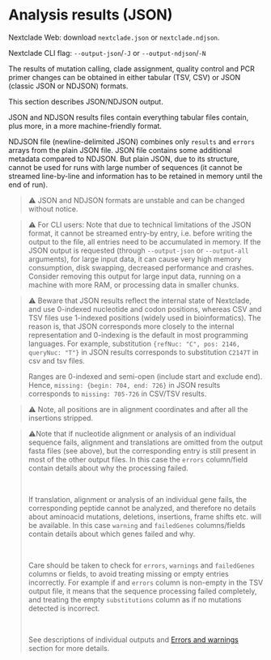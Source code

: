 # Analysis results (JSON)

Nextclade Web: download `nextclade.json` or `nextclade.ndjson`.

Nextclade CLI flag: `--output-json`/`-J` or `--output-ndjson`/`-N`

The results of mutation calling, clade assignment, quality control and PCR primer changes can be obtained in either tabular (TSV, CSV) or JSON (classic JSON or NDJSON) formats.

This section describes JSON/NDJSON output.

JSON and NDJSON results files contain everything tabular files contain, plus more, in a more machine-friendly format.

NDJSON file (newline-delimited JSON) combines only `results` and `errors` arrays from the plain JSON file. JSON file contains some additional metadata compared to NDJSON. But plain JSON, due to its structure, cannot be used for runs with large number of sequences (it cannot be streamed line-by-line and information has to be retained in memory until the end of run).

> ⚠️ JSON and NDJSON formats are unstable and can be changed without notice.

> ⚠️ For CLI users: Note that due to technical limitations of the JSON format, it cannot be streamed entry-by entry, i.e. before writing the output to the file, all entries need to be accumulated in memory. If the JSON output is requested (through `--output-json` or `--output-all` arguments), for large input data, it can cause very high memory consumption, disk swapping, decreased performance and crashes. Consider removing this output for large input data, running on a machine with more RAM, or processing data in smaller chunks.

> ⚠️ Beware that JSON results reflect the internal state of Nextclade, and use 0-indexed nucleotide and codon positions, whereas CSV and TSV files use 1-indexed positions (widely used in bioinformatics). The reason is, that JSON corresponds more closely to the internal representation and 0-indexing is the default in most programming languages. For example, substitution `{refNuc: "C", pos: 2146, queryNuc: "T"}` in JSON results corresponds to substitution `C2147T` in csv and tsv files.
>
> Ranges are 0-indexed and semi-open (include start and exclude end). Hence, `missing: {begin: 704, end: 726}` in JSON results corresponds to `missing: 705-726` in CSV/TSV results.

> ⚠️ Note, all positions are in alignment coordinates and after all the insertions stripped.

> ⚠️Note that if nucleotide alignment or analysis of an individual sequence fails, alignment and translations are omitted from the output fasta files (see above), but the corresponding entry is still present in most of the other output files. In this case the `errors` column/field contain details about why the processing failed.
>
> <br/>
>
> If translation, alignment or analysis of an individual gene fails, the corresponding peptide cannot be analyzed, and therefore no details about aminoacid mutations, deletions, insertions, frame shifts etc. will be available. In this case `warning` and `failedGenes` columns/fields contain details about which genes failed and why.
>
> <br/>
>
> Care should be taken to check for `errors`, `warnings` and `failedGenes` columns or fields, to avoid treating missing or empty entries incorrectly. For example if and `errors` column is non-empty in the TSV output file, it means that the sequence processing failed completely, and treating the empty `substitutions` column as if no mutations detected is incorrect.
>
> <br/>
>
> See descriptions of individual outputs and [Errors and warnings](./errors-and-warnings.md) section for more details.
